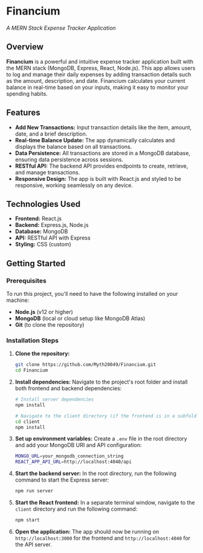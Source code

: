 # **Financium**  
*A MERN Stack Expense Tracker Application*

## **Overview**  
**Financium** is a powerful and intuitive expense tracker application built with the MERN stack (MongoDB, Express, React, Node.js). This app allows users to log and manage their daily expenses by adding transaction details such as the amount, description, and date. Financium calculates your current balance in real-time based on your inputs, making it easy to monitor your spending habits.

## **Features**
- **Add New Transactions:** Input transaction details like the item, amount, date, and a brief description.
- **Real-time Balance Update:** The app dynamically calculates and displays the balance based on all transactions.
- **Data Persistence:** All transactions are stored in a MongoDB database, ensuring data persistence across sessions.
- **RESTful API:** The backend API provides endpoints to create, retrieve, and manage transactions.
- **Responsive Design:** The app is built with React.js and styled to be responsive, working seamlessly on any device.

## **Technologies Used**
- **Frontend:** React.js
- **Backend:** Express.js, Node.js
- **Database:** MongoDB
- **API:** RESTful API with Express
- **Styling:** CSS (custom)

## **Getting Started**

### **Prerequisites**
To run this project, you'll need to have the following installed on your machine:
- **Node.js** (v12 or higher)
- **MongoDB** (local or cloud setup like MongoDB Atlas)
- **Git** (to clone the repository)

### **Installation Steps**

1. **Clone the repository:**
   ```bash
   git clone https://github.com/Myth20049/Financium.git
   cd Financium

2. **Install dependencies:**
   Navigate to the project's root folder and install both frontend and backend dependencies:

   ```bash
   # Install server dependencies
   npm install

   # Navigate to the client directory (if the frontend is in a subfolder)
   cd client
   npm install

3. **Set up environment variables:**
   Create a `.env` file in the root directory and add your MongoDB URI and API configuration:

   ```bash
   MONGO_URL=your_mongodb_connection_string
   REACT_APP_API_URL=http://localhost:4040/api

4. **Start the backend server:**
   In the root directory, run the following command to start the Express server:

   ```bash
   npm run server

5. **Start the React frontend:**
   In a separate terminal window, navigate to the `client` directory and run the following command:

   ```bash
   npm start

6. **Open the application:**
   The app should now be running on `http://localhost:3000` for the frontend and `http://localhost:4040` for the API server.

